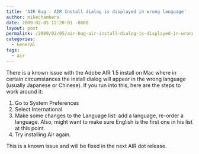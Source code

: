 ```yaml
---
title: 'AIR Bug : AIR Install dialog is displayed in wrong language'
author: mikechambers
date: 2009-02-05 12:20:01 -0800
layout: post
permalink: /2009/02/05/air-bug-air-install-dialog-is-displayed-in-wrong-language/
categories:
  - General
tags:
  - air
---
```


There is a known issue with the Adobe AIR 1.5 install on Mac where in certain circumstances the install dialog will appear in the wrong language (usually Japanese or Chinese). If you run into this, here are the steps to work around it:

1.  Go to System Preferences
2.  Select International
3.  Make some changes to the Language list: add a language, re-order a language. Also, might want to make sure English is the first one in his list at this point.
4.  Try installing Air again.

This is a known issue and will be fixed in the next AIR dot release.